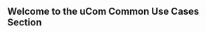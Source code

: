 ## Welcome to the uCom Common Use Cases Section 
<!-- type: row -->
<!-- type: card
title: <div style="text-align:center;width:100%;height:25%"><img src="https://raw.githubusercontent.com/Fiserv/universal-commerce/develop/assets/images/Picture1.png" alt="Customer Service" title="Customer Service" style="width:auto; height:60px"> </div> <h3 style="text-align:center"> How to Create, Read, Update, and Delete a Customer Profile</h3>
description: 
link: ../docs/?path=recipes/customerRegistration.md
-->
<!-- type: card
title: <div style="text-align:center;width:100%;height:25%"><img src="https://raw.githubusercontent.com/Fiserv/universal-commerce/f946a413c920caa34ae2b2aabf8fd04d7bcdbeea/assets/images/Picture2.png" alt="Guest Checkout" title="Guest Checkout" style="width:auto; height:60px"> </div> <h3 style="text-align:center"> How to Make a Guest Checkout </h3>
description: 
link: ../docs/?path=recipes/guest_checkout.md
-->
<!-- type: card
title: <div style="text-align:center;width:100%;height:25%"><img src="https://github.com/Fiserv/universal-commerce/blob/develop/assets/images/Picture4.png?raw=true" alt="Vault a Credit Card" title="Vault a Credit Card" style="width:auto; height:60px"> </div> <h3 style="text-align:center"> How to Vault a Credit Card or Gift Card  </h3> 
description: 
link: ../docs/?path=recipes/vault_credit_card_gift_card.md
-->
<!-- type: row-end -->
<!-- type: row -->
<!-- type: card
title: <div style="text-align:center;width:100%;height:25%"><img src="https://raw.githubusercontent.com/Fiserv/universal-commerce/develop/assets/images/Picture16.png" alt="Duplicate Transaction" title="Duplicate Transaction" style="width:auto; height:60px"> </div>  <h3 style="text-align:center"> How to Avoid a Duplicate Transaction </h3>
description: 
link: ../docs/?path=recipes/duplicate_transactions.md
-->
<!-- type: card
title: <div style="text-align:center;width:100%;height:25%"><img src="https://raw.githubusercontent.com/Fiserv/universal-commerce/94a71289848258b488fbd8b79e4ea9605ba656e5/assets/images/paypal-svgrepo-com.svg" alt="Paypal or Venmo" title="Paypal or Venmo" style="width:auto; height:60px"></div>  <h3 style="text-align:center">  How to Make a Payment with Paypal or Venmo </h3>
description: 
link: ../recipes/?path=recipes/Paypal_Venmo_guide.md
-->
<!-- type: card
title: <div style="text-align:center;width:100%;height:25%"><img src="https://github.com/Fiserv/universal-commerce/blob/develop/assets/images/Picture17.png?raw=true" alt="Split Payment" title="Split Payment" style="width:auto; height:60px"></div> <h3 style="text-align:center">  How to Make a Split Payment  </h3>
description:
link: ../docs/?path=recipes/Split_Tender_Payment.md
-->
<!-- type: row-end -->
<!-- type: row -->
<!-- type: card
title: <div style="text-align:center;width:100%;height:25%"><img src="https://github.com/Fiserv/universal-commerce/blob/develop/assets/images/Picture18.png?raw=true" alt="Refunds" title="Refunds" style="width:auto; height:60px"></div> <h3 style="text-align:center">How to Issue a Refund</h3>
description: 
link: ../docs/?path=recipes/refunds.md
-->
<!-- type: card
title: <div style="text-align:center;width:100%;height:25%"><img src="https://github.com/Fiserv/universal-commerce/blob/develop/assets/images/Picture19.png?raw=true" alt="Inapp Payment" title="Inapp Payment" style="width:auto; height:60px"></div><h3 style="text-align:center">How to Make an InApp Payment</h3>
description: 
link: ../docs/?path=recipes/InApp_Payments.md
-->

<!-- type: card
title: <div style="text-align:center;width:100%;height:25%"><img src="https://raw.githubusercontent.com/Fiserv/universal-commerce/develop/assets/images/Picture2.png" alt="Fraud" title="Fraud" style="width:auto; height:60px""></div> <h3 style="text-align:center">How to Use Fraud Mitigation</h3>
description: 
link: ../docs/?path=recipes/fraud_detect.md
-->

<!-- type: row-end -->

<!-- type: row -->
<!-- type: card
title: <div style="text-align:center;width:100%;height:25%"><img src="https://github.com/Fiserv/universal-commerce/blob/develop/assets/images/Picture25.png?raw=true" alt="Hosted Pages" title="Hosted Pages" style="width:auto; height:60px"></div> <h3 style="text-align:center">How to Implement Hosted Pages</h3>
description: 
link: ../docs/?path=recipes/HostedPages.md
-->

<!-- type: card
title: <div style="text-align:center;width:100%;height:25%"><img src="https://github.com/Fiserv/universal-commerce/blob/develop/assets/images/Picture26.png?raw=true" alt="MIT" title="MIT" style="width:auto; height:60px"></div> <h3 style="text-align:center">How to Make Merchant Initiated Transactions</h3>
description: 
link: ../docs/?path=recipes/MIT.md
-->

<!-- type: card
title: <div style="text-align:center;width:100%;height:25%"><img src="https://github.com/Fiserv/universal-commerce/blob/develop/assets/images/Picture26.png?raw=true" alt="Multi Purse" title="Multi Purse" style="width:auto; height:60px"></div> <h3 style="text-align:center">How to Make Multi Purse Transactions</h3>
description: 
link: ../docs/?path=recipes/multiPurse.md
-->

<!-- type: card

-->
<!-- type: row-end -->

